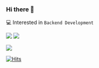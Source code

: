 ### Hi there 👋<br>

💻 Interested in `Backend Development`<br>

<p align="left">
  <img src="https://github-readme-stats.vercel.app/api?username=meatsby&show_icons=true&theme=dark&count_private=true&line_height=24">
  <img src="https://github-readme-stats.vercel.app/api/top-langs/?username=meatsby&theme=dark&langs_count=8&show_icons=true&count_private=true&layout=compact">
</p>

<p align="left">
  <img src="http://mazassumnida.wtf/api/v2/generate_badge?boj=meatsby">
<!--   <img src="https://api.opgc.me/githubs/users/meatsby/tag/?theme=basic"> -->
</p>

[![Hits](https://hits.seeyoufarm.com/api/count/incr/badge.svg?url=https%3A%2F%2Fgithub.com%2Fmeatsby&count_bg=%23BFBFBF&title_bg=%238AA6A3&icon=github.svg&icon_color=%23E7E7E7&title=hits&edge_flat=false)](https://hits.seeyoufarm.com)
